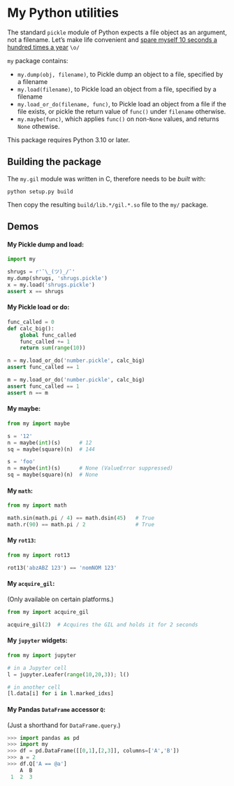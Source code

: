 # My Python utilities

The standard `pickle` module of Python expects a file object as an argument, not a filename. Let’s make life convenient and [spare myself 10 seconds a hundred times a year](https://xkcd.com/1205/) `\o/` 

`my` package contains:
 - `my.dump(obj, filename)`, to Pickle dump an object to a file, specified by a filename
 - `my.load(filename)`, to Pickle load an object from a file, specified by a filename
 - `my.load_or_do(filename, func)`, to Pickle load an object from a file if the file exists,
   or pickle the return value of `func()` under `filename` otherwise.
 - `my.maybe(func)`, which applies `func()` on non-`None` values, and returns `None` othewise.

This package requires Python 3.10 or later.

## Building the package

The `my.gil` module was written in C, therefore needs to be _built_ with:

```shell
python setup.py build
```

Then copy the resulting `build/lib.*/gil.*.so` file to the `my/` package.

## Demos

#### My Pickle dump and load:

```python
import my

shrugs = r'¯\_(ツ)_/¯'
my.dump(shrugs, 'shrugs.pickle')
x = my.load('shrugs.pickle')
assert x == shrugs
```

#### My Pickle load or do:

```python
func_called = 0
def calc_big():
    global func_called
    func_called += 1
    return sum(range(10))

n = my.load_or_do('number.pickle', calc_big)
assert func_called == 1

m = my.load_or_do('number.pickle', calc_big)
assert func_called == 1
assert n == m
```

#### My maybe:
```python
from my import maybe

s = '12'
n = maybe(int)(s)      # 12
sq = maybe(square)(n)  # 144

s = 'foo'
n = maybe(int)(s)      # None (ValueError suppressed)
sq = maybe(square)(n)  # None
```

#### My `math`:

```python
from my import math

math.sin(math.pi / 4) == math.dsin(45)   # True
math.r(90) == math.pi / 2                # True
```

#### My `rot13`:

```python
from my import rot13

rot13('abzABZ 123') == 'nomNOM 123'
```

#### My `acquire_gil`:
(Only available on certain platforms.)

```python
from my import acquire_gil

acquire_gil(2)  # Acquires the GIL and holds it for 2 seconds
```

#### My `jupyter` widgets:

```python
from my import jupyter

# in a Jupyter cell
l = jupyter.Leafer(range(10,20,3)); l()

# in another cell
[l.data[i] for i in l.marked_idxs]
```

#### My Pandas `DataFrame` accessor `Q`:

(Just a shorthand for `DataFrame.query`.)

```python
>>> import pandas as pd
>>> import my
>>> df = pd.DataFrame([[0,1],[2,3]], columns=['A','B'])
>>> a = 2
>>> df.Q['A == @a']
    A  B
 1  2  3
```


